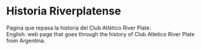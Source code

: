 # Historia Riverplatense
 Pagina que repasa la historia del Club Atlético River Plate. <br>
 English: web page that goes through the history of Club Atletico River Plate from Argentina.
